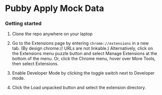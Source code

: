 # Pubby Apply Mock Data

### Getting started
1. Clone the repo anywhere on your laptop
2. Go to the Extensions page by entering `chrome://extensions` in a new tab. (By design chrome:// URLs are not linkable.)
Alternatively, click on the Extensions menu puzzle button and select Manage Extensions at the bottom of the menu.
Or, click the Chrome menu, hover over More Tools, then select Extensions.

3. Enable Developer Mode by clicking the toggle switch next to Developer mode.

4. Click the Load unpacked button and select the extension directory.

